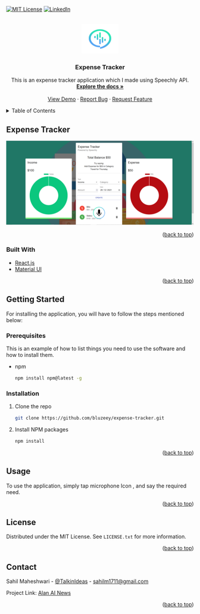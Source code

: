 <div id="top"></div>

[![MIT License][license-shield]][license-url]
[![LinkedIn][linkedin-shield]][linkedin-url]



<!-- PROJECT LOGO -->
<br />
<div align="center">
  <a href="https://github.com/bluzeey/expense-tracker">
    <img src="public/logo.png" alt="Logo" width="100" height="80">
  </a>

<h3 align="center">Expense Tracker</h3>

  <p align="center">
    This is an expense tracker application which I made using Speechly API.
    <br />
    <a href="https://github.com/bluzeey/expense-tracker"><strong>Explore the docs »</strong></a>
    <br />
    <br />
    <a href="https://expense-trackerv2.netlify.app/">View Demo</a>
    ·
    <a href="https://github.com/bluzeey/expense-tracker/issues">Report Bug</a>
    ·
    <a href="https://github.com/bluzeey/expense-tracker/issues">Request Feature</a>
  </p>
</div>



<!-- TABLE OF CONTENTS -->
<details>
  <summary>Table of Contents</summary>
  <ol>
    <li>
      <a href="#about-the-project">About The Project</a>
      <ul>
        <li><a href="#built-with">Built With</a></li>
      </ul>
    </li>
    <li>
      <a href="#getting-started">Getting Started</a>
      <ul>
        <li><a href="#prerequisites">Prerequisites</a></li>
        <li><a href="#installation">Installation</a></li>
      </ul>
    </li>
    <li><a href="#usage">Usage</a></li>
    <li><a href="#license">License</a></li>
    <li><a href="#contact">Contact</a></li>
    <li><a href="#acknowledgments">Acknowledgments</a></li>
  </ol>
</details>



<!-- ABOUT THE PROJECT -->
## Expense Tracker

[![Expense Tracker][product-screenshot]](https://expense-trackerv2.netlify.app/)



<p align="right">(<a href="#top">back to top</a>)</p>



### Built With

* [React.js](https://reactjs.org/)
* [Material UI](https://mui.com/)


<p align="right">(<a href="#top">back to top</a>)</p>



<!-- GETTING STARTED -->
## Getting Started

For installing the application, you will have to follow the steps mentioned below:

### Prerequisites

This is an example of how to list things you need to use the software and how to install them.
* npm
  ```sh
  npm install npm@latest -g
  ```

### Installation

1. Clone the repo
   ```sh
   git clone https://github.com/bluzeey/expense-tracker.git
   ```
2. Install NPM packages
   ```sh
   npm install
   ```

<p align="right">(<a href="#top">back to top</a>)</p>



<!-- USAGE EXAMPLES -->
## Usage

To use the application, simply tap microphone Icon , and say the required need. 


<p align="right">(<a href="#top">back to top</a>)</p>




<!-- LICENSE -->
## License

Distributed under the MIT License. See `LICENSE.txt` for more information.

<p align="right">(<a href="#top">back to top</a>)</p>



<!-- CONTACT -->
## Contact

Sahil Maheshwari - [@TalkinIdeas](https://twitter.com/TalkinIdeas) - sahilm1711@gmail.com

Project Link: [Alan AI News](https://ai-powered-news-react.netlify.app/)

<p align="right">(<a href="#top">back to top</a>)</p>

[license-shield]: https://img.shields.io/github/license/bluzeey/whatsapp-clone.svg?style=for-the-badge
[license-url]: https://github.com/bluzeey/whatsapp-clone/blob/main/LICENSE.txt
[linkedin-shield]: https://img.shields.io/badge/LinkedIn-0077B5?style=for-the-badge&logo=linkedin&logoColor=white
[linkedin-url]: https://linkedin.com/in/sahil-maheshwari
[product-screenshot]: public/expenseTracker.PNG


